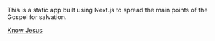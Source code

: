 This is a static app built using Next.js to spread the main points of the Gospel for salvation.

[Know Jesus](know-jesus.vercel.app)